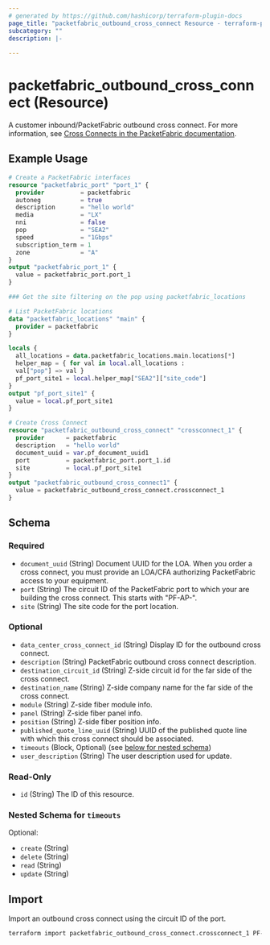 ```yaml
---
# generated by https://github.com/hashicorp/terraform-plugin-docs
page_title: "packetfabric_outbound_cross_connect Resource - terraform-provider-packetfabric"
subcategory: ""
description: |-
  
---
```


# packetfabric_outbound_cross_connect (Resource)

A customer inbound/PacketFabric outbound cross connect. For more information, see [Cross Connects in the PacketFabric documentation](https://docs.packetfabric.com/xconnect/).

## Example Usage

```terraform
# Create a PacketFabric interfaces
resource "packetfabric_port" "port_1" {
  provider          = packetfabric
  autoneg           = true
  description       = "hello world"
  media             = "LX"
  nni               = false
  pop               = "SEA2"
  speed             = "1Gbps"
  subscription_term = 1
  zone              = "A"
}
output "packetfabric_port_1" {
  value = packetfabric_port.port_1
}

### Get the site filtering on the pop using packetfabric_locations

# List PacketFabric locations
data "packetfabric_locations" "main" {
  provider = packetfabric
}

locals {
  all_locations = data.packetfabric_locations.main.locations[*]
  helper_map = { for val in local.all_locations :
  val["pop"] => val }
  pf_port_site1 = local.helper_map["SEA2"]["site_code"]
}
output "pf_port_site1" {
  value = local.pf_port_site1
}

# Create Cross Connect
resource "packetfabric_outbound_cross_connect" "crossconnect_1" {
  provider      = packetfabric
  description   = "hello world"
  document_uuid = var.pf_document_uuid1
  port          = packetfabric_port.port_1.id
  site          = local.pf_port_site1
}
output "packetfabric_outbound_cross_connect1" {
  value = packetfabric_outbound_cross_connect.crossconnect_1
}
```

<!-- schema generated by tfplugindocs -->
## Schema

### Required

- `document_uuid` (String) Document UUID for the LOA. When you order a cross connect, you must provide an LOA/CFA authorizing PacketFabric access to your equipment.
- `port` (String) The circuit ID of the PacketFabric port to which your are building the cross connect. This starts with "PF-AP-".
- `site` (String) The site code for the port location.

### Optional

- `data_center_cross_connect_id` (String) Display ID for the outbound cross connect.
- `description` (String) PacketFabric outbound cross connect description.
- `destination_circuit_id` (String) Z-side circuit id for the far side of the cross connect.
- `destination_name` (String) Z-side company name for the far side of the cross connect.
- `module` (String) Z-side fiber module info.
- `panel` (String) Z-side fiber panel info.
- `position` (String) Z-side fiber position info.
- `published_quote_line_uuid` (String) UUID of the published quote line with which this cross connect should be associated.
- `timeouts` (Block, Optional) (see [below for nested schema](#nestedblock--timeouts))
- `user_description` (String) The user description used for update.

### Read-Only

- `id` (String) The ID of this resource.

<a id="nestedblock--timeouts"></a>
### Nested Schema for `timeouts`

Optional:

- `create` (String)
- `delete` (String)
- `read` (String)
- `update` (String)




## Import

Import an outbound cross connect using the circuit ID of the port.

```bash
terraform import packetfabric_outbound_cross_connect.crossconnect_1 PF-AP-WDC1-1726464
```